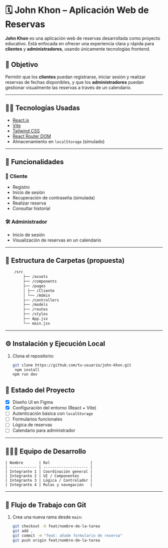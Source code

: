 # 🗓️ John Khon – Aplicación Web de Reservas

**John Khon** es una aplicación web de reservas desarrollada como proyecto educativo. Está enfocada en ofrecer una experiencia clara y rápida para **clientes** y **administradores**, usando únicamente tecnologías frontend.

## 🚀 Objetivo

Permitir que los **clientes** puedan registrarse, iniciar sesión y realizar reservas de fechas disponibles, y que los **administradores** puedan gestionar visualmente las reservas a través de un calendario.

---

## 👨‍💻 Tecnologías Usadas

- [React.js](https://reactjs.org/)
- [Vite](https://vitejs.dev/)
- [Tailwind CSS](https://tailwindcss.com/)
- [React Router DOM](https://reactrouter.com/)
- Almacenamiento en `localStorage` (simulado)

---

## 🧠 Funcionalidades

### 👤 Cliente

- Registro
- Inicio de sesión
- Recuperación de contraseña (simulada)
- Realizar reserva
- Consultar historial

### 🛠️ Administrador

- Inicio de sesión
- Visualización de reservas en un calendario

---

## 📁 Estructura de Carpetas (propuesta)

```bash
    /src
        ├── /assets
        ├── /components
        ├── /pages
        │ ├── /Cliente
        │ └── /Admin
        ├── /controllers
        ├── /models
        ├── /routes
        ├── /styles
        ├── App.jsx
        └── main.jsx
```



---

## ⚙️ Instalación y Ejecución Local

1. Clona el repositorio:

   ```bash
   git clone https://github.com/tu-usuario/john-khon.git
    npm install
   npm run dev
   ```

## 🧪 Estado del Proyecto

- [x] Diseño UI en Figma
- [x] Configuración del entorno (React + Vite)
- [ ] Autenticación básica con `localStorage`
- [ ] Formularios funcionales
- [ ] Lógica de reservas
- [ ] Calendario para administrador

---

## 🧑‍🤝‍🧑 Equipo de Desarrollo

    | Nombre       | Rol                  |
    | ------------ | -------------------- |
    | Integrante 1 | Coordinación general |
    | Integrante 2 | UI / Componentes     |
    | Integrante 3 | Lógica / Controlador |
    | Integrante 4 | Rutas y navegación   |

---

## 🔀 Flujo de Trabajo con Git

1. Crea una nueva rama desde `main`:

   ```bash
   git checkout -b feat/nombre-de-la-tarea
   git add .
   git commit -m "feat: añade formulario de reserva"
   git push origin feat/nombre-de-la-tarea
   ```
